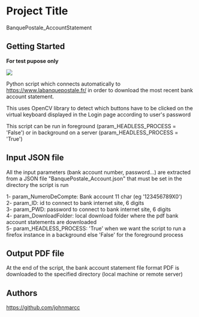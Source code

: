 # Project Title
BanquePostale_AccountStatement

## Getting Started

__For test pupose only__

![](https://github.com/johnmarcc/OpenCV_BanquePostale_AccountStatement/blob/master/BanquePostaleVirtualKeyboard.jpg)

Python script which connects automatically to https://www.labanquepostale.fr/  in order to download the most recent bank account statement. 

This uses OpenCV library to detect which buttons have to be clicked on the virtual keyboard displayed in the Login page according to 
user's password

This script can be run in foreground (param_HEADLESS_PROCESS = 'False') or in background on a server (param_HEADLESS_PROCESS = 'True')

## Input JSON file
All the input parameters (bank account number, password...) are extracted from a JSON file "BanquePostale_Account.json" that must be set in the directory the script is run

1- param_NumeroDeCompte: Bank account 11 char (eg '123456789X0') <br/>
2- param_ID: id to connect to bank internet site, 6 digits <br/>
3- param_PWD: password to connect to bank internet site, 6 digits <br/>
4- param_DownloadFolder: local download folder where the pdf bank account statements are downloaded <br/>
5- param_HEADLESS_PROCESS: 'True' when we want the script to run a firefox instance in a background else 'False' for the foreground process

## Output PDF file
At the end of the script, the bank account statement file format PDF is downloaded to the specified directory (local machine or remote server)

## Authors

https://github.com/johnmarcc
